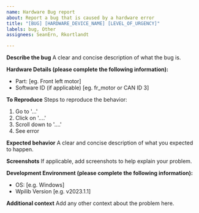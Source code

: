 ```yaml
---
name: Hardware Bug report
about: Report a bug that is caused by a hardware error
title: "[BUG] [HARDWARE_DEVICE_NAME] [LEVEL_OF_URGENCY]"
labels: bug, Other
assignees: SeanErn, Rkortlandt

---
```


**Describe the bug**
A clear and concise description of what the bug is.

**Hardware Details (please complete the following information):**
- Part: [eg. Front left motor]
- Software ID (if applicable) [eg. fr_motor or CAN ID 3]

**To Reproduce**
Steps to reproduce the behavior:
1. Go to '...'
2. Click on '....'
3. Scroll down to '....'
4. See error

**Expected behavior**
A clear and concise description of what you expected to happen.

**Screenshots**
If applicable, add screenshots to help explain your problem.

**Development Environment (please complete the following information):**
 - OS: [e.g. Windows]
 - Wpilib Version [e.g. v2023.1.1]

**Additional context**
Add any other context about the problem here.
